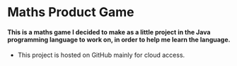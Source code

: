 # Maths Product Game

#### This is a maths game I decided to make as a little project in the Java programming language to work on, in order to help me learn the language.
  - This project is hosted on GitHub mainly for cloud access.
